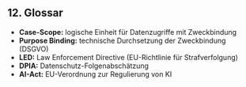 ## 12. Glossar
- **Case-Scope:** logische Einheit für Datenzugriffe mit Zweckbindung
- **Purpose Binding:** technische Durchsetzung der Zweckbindung (DSGVO)
- **LED:** Law Enforcement Directive (EU-Richtlinie für Strafverfolgung)
- **DPIA:** Datenschutz-Folgenabschätzung
- **AI-Act:** EU-Verordnung zur Regulierung von KI 
